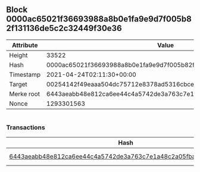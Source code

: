 ## Block 0000ac65021f36693988a8b0e1fa9e9d7f005b82f131136de5c2c32449f30e36

Attribute | Value
--- | ---
Height | 33522
Hash | 0000ac65021f36693988a8b0e1fa9e9d7f005b82f131136de5c2c32449f30e36
Timestamp | 2021-04-24T02:11:30+00:00
Target | 00254142f49eaaa504dc75712e8378ad5316cbcead634704b3734b6271167cc4
Merke root | 6443aeabb48e812ca6ee44c4a5742de3a763c7e1a48c2a05fbad5d55ccf85d2d
Nonce | 1293301563

```

```

### Transactions

Hash | Amount
--- | ---
[6443aeabb48e812ca6ee44c4a5742de3a763c7e1a48c2a05fbad5d55ccf85d2d](6443aeabb48e812ca6ee44c4a5742de3a763c7e1a48c2a05fbad5d55ccf85d2d.md) | 10.00000000 SKEPTI 
